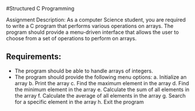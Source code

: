 #Structured C Programming

Assignment Description: As a computer Science student, you are required to write a C program that performs various operations on arrays. The program should provide a menu-driven interface that allows the user to choose from a set of operations to perform on arrays.

## Requirements:

- The program should be able to handle arrays of integers.
- The program should provide the following menu options: 
a. Initialize an array 
b. Print the array 
c. Find the maximum element in the array 
d. Find the minimum element in the array 
e. Calculate the sum of all elements in the array 
f. Calculate the average of all elements in the array 
g. Search for a specific element in the array 
h. Exit the program